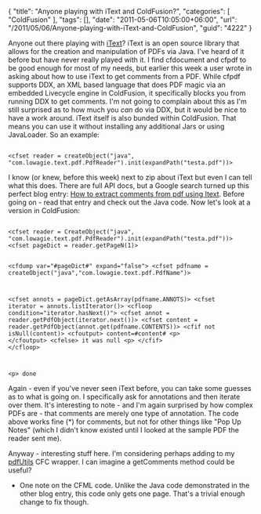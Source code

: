 {
	"title": "Anyone playing with iText and ColdFusion?",
	"categories": [
		"ColdFusion"
	],
	"tags": [],
	"date": "2011-05-06T10:05:00+06:00",
	"url": "/2011/05/06/Anyone-playing-with-iText-and-ColdFusion",
	"guid": "4222"
}

Anyone out there playing with <a href="http://www.itextpdf.com/">iText</a>? iText is an open source library that allows for the creation and manipulation of PDFs via Java. I've heard of it before but have never really played with it. I find cfdocument and cfpdf to be good enough for most of my needs, but earlier this week a user wrote in asking about how to use iText to get comments from a PDF. While cfpdf supports DDX, an XML based language that does PDF magic via an embedded Livecycle engine in ColdFusion, it specifically blocks you from running DDX to get comments. I'm not going to complain about this as I'm still surprised as to how much you <i>can</i> do via DDX, but it would be nice to have a work around. iText itself is also bunded within ColdFusion. That means you can use it without installing any additional Jars or using JavaLoader. So an example:
<!--more-->
<p>

<code>
&lt;cfset reader = createObject("java", "com.lowagie.text.pdf.PdfReader").init(expandPath("testa.pdf"))&gt;
</code>

<p>

I know (or knew, before this week) next to zip about iText but even I can tell what this does. There are full API docs, but a Google search turned up this perfect blog entry: <a href="http://vajahatalee.blogspot.com/2010/04/how-to-extract-comments-from-pdf-using.html">How to extract comments from pdf using Itext</a>. Before going on - read that entry and check out the Java code. Now let's look at a version in ColdFusion:

<p>

<code>
&lt;cfset reader = CreateObject("java", "com.lowagie.text.pdf.PdfReader").init(expandPath("testa.pdf"))&gt;
&lt;cfset pageDict = reader.getPageN(1)&gt;

&lt;cfdump var="#pageDict#" expand="false"&gt;
&lt;cfset pdfname = createObject("java","com.lowagie.text.pdf.PdfName")&gt;

&lt;cfset annots = pageDict.getAsArray(pdfname.ANNOTS)&gt;
&lt;cfset iterator = annots.listIterator()&gt;
&lt;cfloop condition="iterator.hasNext()"&gt;
	&lt;cfset annot = reader.getPdfObject(iterator.next())&gt;
	&lt;cfset content = reader.getPdfObject(annot.get(pdfname.CONTENTS))&gt;
	&lt;cfif not isNull(content)&gt;
		&lt;cfoutput&gt;
		content=#content#
		&lt;p&gt;
		&lt;/cfoutput&gt;
	&lt;cfelse&gt;
		it was null
		&lt;p&gt;
	&lt;/cfif&gt;
&lt;/cfloop&gt;

&lt;p&gt;
done
</code>

<p>

Again - even if you've never seen iText before, you can take some guesses as to what is going on. I specifically ask for annotations and then iterate over them. It's interesting to note - and I'm again surprised by how complex PDFs are - that comments are merely one type of annotation. The code above works fine (*) for comments, but not for other things like "Pop Up Notes" (which I didn't know existed until I looked at the sample PDF the reader sent me). 

<p>

Anyway - interesting stuff here. I'm considering perhaps adding to my <a href="http://pdfutils.riaforge.org/">pdfUtils</a> CFC wrapper. I can imagine a getComments method could be useful?

<p>

* One note on the CFML code. Unlike the Java code demonstrated in the other blog entry, this code only gets one page. That's a trivial enough change to fix though.
